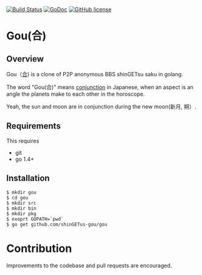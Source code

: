 [![Build Status](https://travis-ci.org/shinGETus-gou/gou.svg?branch=master)](https://travis-ci.org/shinGETus-gou/gou)
[![GoDoc](https://godoc.org/github.com/shinGETus-gou/gou?status.svg)](https://godoc.org/github.com/shinGETus-gou/gou)
[![GitHub license](https://img.shields.io/badge/license-MIT-blue.svg)](https://raw.githubusercontent.com/shinGETus-gou/gou/master/LICENSE)


# Gou(合) 

## Overview

Gou（[合](https://ja.wikipedia.org/wiki/%E5%90%88_%28%E5%A4%A9%E6%96%87%29)) is a clone of P2P anonymous BBS shinGETsu saku in golang.

The word "Gou(合)" means [conjunction](https://en.wikipedia.org/wiki/Astrological_aspect) in Japanese, when an aspect is an angle the planets make to each other in the horoscope.

Yeah, the sun and moon are in conjunction during the new moon(新月, 朔）.


## Requirements

This requires

* git
* go 1.4+


## Installation

    $ mkdir gou
    $ cd gou
    $ mkdir src
    $ mkdir bin
    $ mkdir pkg
    $ exoprt GOPATH=`pwd`
    $ go get github.com/shinGETus-gou/gou


# Contribution

Improvements to the codebase and pull requests are encouraged.


